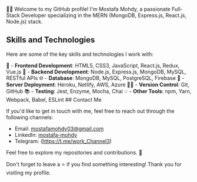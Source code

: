 👨‍🏫 Welcome to my GitHub profile!
I'm Mostafa Mohdy, a passionate Full-Stack Developer specializing in the MERN (MongoDB, Express.js, React.js, Node.js) stack.

## Skills and Technologies

Here are some of the key skills and technologies I work with:

 🌿 - **Frontend Development**: HTML5, CSS3, JavaScript, React.js, Redux, Vue.js 
 🤝 - **Backend Development**: Node.js, Express.js, MongoDB, MySQL, RESTful APIs
 🌐 - **Database**: MongoDB, MySQL, PostgreSQL, Firebase
 📖 - **Server Deployment**: Heroku, Netlify, AWS, Azure
 👩‍🎓 - **Version Control**: Git, GitHub
 📚 - **Testing**: Jest, Enzyme, Mocha, Chai
 💡  - **Other Tools**: npm, Yarn, Webpack, Babel, ESLint ## Contact Me

If you'd like to get in touch with me, feel free to reach out through the following channels:

- Email: [mostafamohdy03@gmail.com](https://www.mostafamohdy03@gmail.com)
- LinkedIn: [mostafa-mohdy](https://www.linkedin.com/in/mostafa-mohdy)
- Telegram: (https://t.me/work_Channel3)

Feel free to explore my repositories and contributions. 🌟

Don't forget to leave a ⭐️ if you find something interesting! Thank you for visiting my profile.

